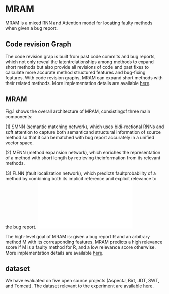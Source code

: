 # MRAM 
MRAM is a mixed RNN and Attention model for locating faulty methods when given a bug report.

## Code revision Graph

The code revision grap is built from past code commits and bug reports,  
which not only reveal the latentrelationships among methods to expand short methods but also provide all revisions of code and past  fixes to calculate more accurate method structured features and bug-fixing features.
With code revision graphs, MRAM can expand short methods with their related methods.
More implementation details are available [here](https://github.com/ysliang0108/MRAM/tree/main/graph).

## MRAM
Fig.1 shows the overall architecture of MRAM, consistingof three main components:

(1) SMNN (semantic matching network),  which uses bidi-rectional RNNs and soft attention to capture both semanticand structural information of source method so that it can bematched with bug report accurately in a unified vector space.

(2) MENN (method expansion network), which enriches the representation of a method with short length by retrieving theinformation from its relevant methods.

(3) FLNN (fault localization network), which predicts faultprobability of a method by combining both its implicit reference and explicit relevance to the bug report.
![avatar](/fig/model.pdf)

The high-level goal of MRAM is: given a bug report R and an arbitrary method M with its corresponding features,
MRAM predicts a high relevance score if M is a faulty method for R, and a low relevance score otherwise.
More implementation details are available [here](https://github.com/ysliang0108/MRAM/tree/main/model).

## dataset
We have evaluated on five open source projects (AspectJ, Birt, JDT, SWT, and Tomcat).
The dataset relevant to the experiment are available [here](https://jbox.sjtu.edu.cn/l/aoMeGs).
